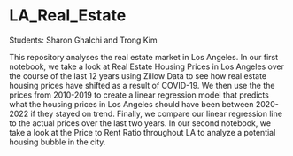 # LA_Real_Estate

Students: Sharon Ghalchi and Trong Kim 

This repository analyses the real estate market in Los Angeles. In our first notebook, we take a look at Real Estate Housing Prices in Los Angeles over the course of the last 12 years using Zillow Data to see how real estate housing prices have shifted as a result of COVID-19. We then use the the prices from 2010-2019 to create a linear regression model that predicts what the housing prices in Los Angeles should have been between 2020-2022 if they stayed on trend. Finally, we compare our linear regression line to the actual prices over the last two years. In our second notebook, we take a look at the Price to Rent Ratio throughout LA to analyze a potential housing bubble in the city. 
